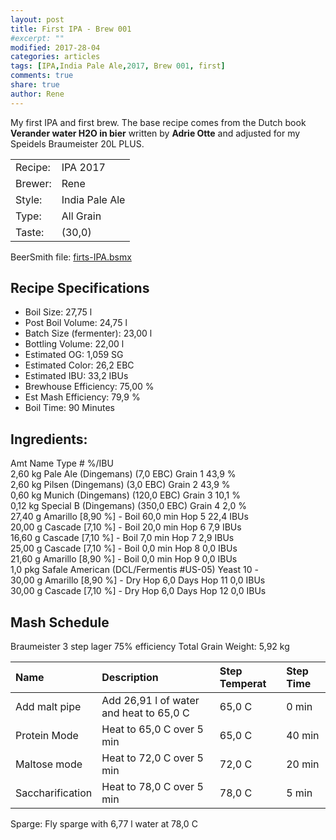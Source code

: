 ```yaml
---
layout: post
title: First IPA - Brew 001
#excerpt: ""
modified: 2017-28-04
categories: articles
tags: [IPA,India Pale Ale,2017, Brew 001, first]
comments: true
share: true
author: Rene
---
```

My first IPA and first brew. The base recipe comes from the Dutch book **Verander water H2O in bier** written by **Adrie Otte** and adjusted for my Speidels Braumeister 20L PLUS.

|       |                |
|:------|:---------------|
|Recipe:| IPA 2017       |
|Brewer:| Rene           |
|Style: | India Pale Ale |
|Type:  | All Grain      |
|Taste: |(30,0)          |

BeerSmith file: [firts-IPA.bsmx]

Recipe Specifications
--------------------------
* Boil Size: 27,75 l
* Post Boil Volume: 24,75 l
* Batch Size (fermenter): 23,00 l
* Bottling Volume: 22,00 l
* Estimated OG: 1,059 SG
* Estimated Color: 26,2 EBC
* Estimated IBU: 33,2 IBUs
* Brewhouse Efficiency: 75,00 %
* Est Mash Efficiency: 79,9 %
* Boil Time: 90 Minutes

Ingredients:
------------
Amt                   Name                                     Type          #        %/IBU         
2,60 kg               Pale Ale (Dingemans) (7,0 EBC)           Grain         1        43,9 %        
2,60 kg               Pilsen (Dingemans) (3,0 EBC)             Grain         2        43,9 %        
0,60 kg               Munich (Dingemans) (120,0 EBC)           Grain         3        10,1 %        
0,12 kg               Special B (Dingemans) (350,0 EBC)        Grain         4        2,0 %         
27,40 g               Amarillo [8,90 %] - Boil 60,0 min        Hop           5        22,4 IBUs     
20,00 g               Cascade [7,10 %] - Boil 20,0 min         Hop           6        7,9 IBUs      
16,60 g               Cascade [7,10 %] - Boil 7,0 min          Hop           7        2,9 IBUs      
25,00 g               Cascade [7,10 %] - Boil 0,0 min          Hop           8        0,0 IBUs      
21,60 g               Amarillo [8,90 %] - Boil 0,0 min         Hop           9        0,0 IBUs      
1,0 pkg               Safale American  (DCL/Fermentis #US-05)  Yeast         10       -             
30,00 g               Amarillo [8,90 %] - Dry Hop 6,0 Days     Hop           11       0,0 IBUs      
30,00 g               Cascade [7,10 %] - Dry Hop 6,0 Days      Hop           12       0,0 IBUs      


Mash Schedule
-------------
Braumeister 3 step lager  75% efficiency
Total Grain Weight: 5,92 kg

| Name             | Description                             | Step Temperat | Step Time |
| :----------------|:----------------------------------------|:--------------|:------|
| Add malt pipe	   | Add 26,91 l of water and heat to 65,0 C | 65,0 C | 0 min  |
| Protein Mode     | Heat to 65,0 C over 5 min               | 65,0 C | 40 min |
| Maltose mode     | Heat to 72,0 C over 5 min               | 72,0 C | 20 min |
| Saccharification | Heat to 78,0 C over 5 min            | 78,0 C | 5 min  |          

Sparge: Fly sparge with 6,77 l water at 78,0 C


[firts-IPA.bsmx]: https://www.moespot.beer/bsmx/firts-IPA.bsmx
